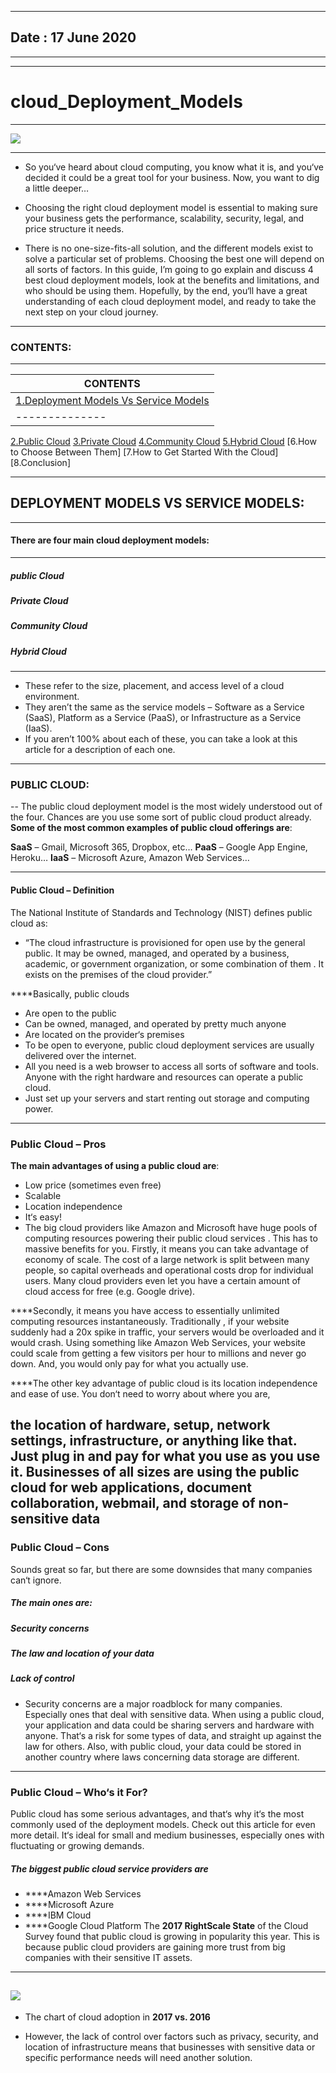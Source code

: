 -----
## Date : 17 June 2020
----


-----
# cloud_Deployment_Models

-----
![](https://ucarecdn.com/a8e67a94-70fe-4a26-ae3c-0ad56cfd7b9c/)

------
- So you‘ve heard about cloud computing, you know what it is, and you‘ve decided it could be a great tool for your business. Now, you want to dig a little deeper…

- Choosing the right cloud deployment model is essential to making sure your business gets the performance,
scalability, security, legal, and price structure it needs.

- There is no one-size-fits-all solution, and the different models exist to solve a particular set of problems. 
Choosing the best one will depend on all sorts of factors. In this guide, I’m going to go explain and discuss 4 best cloud deployment models, look at the benefits and limitations, and who should be using them. Hopefully, by the end, you‘ll have a great understanding of each cloud deployment model, and ready to take the next step on your cloud journey.

-----------

### CONTENTS:

----
|CONTENTS|
|---------|
|[1.Deployment Models Vs Service Models](https://www.sciencedirect.com/topics/computer-science/cloud-deployment-model) |
|--------------|-------|
[2.Public Cloud](https://azure.microsoft.com/en-in/overview/what-is-a-public-cloud/)
[3.Private Cloud](https://azure.microsoft.com/en-in/overview/what-is-a-private-cloud/?cdn=disable)
[4.Community Cloud](https://www.datacenterknowledge.com/archives/2014/10/13/explaining-community-cloud)
[5.Hybrid Cloud](https://searchcloudcomputing.techtarget.com/definition/hybrid-cloud)
[6.How to Choose Between Them]
[7.How to Get Started With the Cloud]
[8.Conclusion]

----------


## DEPLOYMENT MODELS VS SERVICE MODELS:
-----

#### There are four main cloud deployment models:

------
##### public Cloud
##### Private Cloud
##### Community Cloud
##### Hybrid Cloud
-------
- These refer to the size, placement, and access level of a cloud environment. 
- They aren’t the same as the service models – Software as a Service (SaaS), Platform as a Service (PaaS), or Infrastructure as a Service (IaaS).
- If you aren’t 100% about each of these, you can take a look at this article for a description of each one.
-----
### PUBLIC CLOUD:

-- The public cloud deployment model is the most widely understood out of the four. Chances are you use some sort of public cloud product already.
****Some of the most common examples of public cloud offerings are****:

****SaaS**** – Gmail, Microsoft 365, Dropbox, etc…
****PaaS**** – Google App Engine, Heroku…
****IaaS**** – Microsoft Azure, Amazon Web Services…


------
#### Public Cloud – Definition

The National Institute of Standards and Technology (NIST) defines public cloud as:

-  “The cloud infrastructure is provisioned for open use by the general public.
It may be owned, managed, and operated by a business, academic, or government organization, or some combination of them
. It exists on the premises of the cloud provider.”

****Basically, public clouds

- Are open to the public
- Can be owned, managed, and operated by pretty much anyone
- Are located on the provider‘s premises
- To be open to everyone, public cloud deployment services are usually delivered over the internet.
- All you need is a web browser to access all sorts of software and tools. Anyone with the right hardware and resources can operate a public cloud.
- Just set up your servers and start renting out storage and computing power.


--------
### Public Cloud – Pros

****The main advantages of using a public cloud are****:

- Low price (sometimes even free)
- Scalable
- Location independence
- It‘s easy!
- The big cloud providers like Amazon and Microsoft have huge pools of computing resources powering their public cloud services
. This has to massive benefits for you. Firstly, it means you can take advantage of economy of scale. The cost of a large network is split between many people, 
so capital overheads and operational costs drop for individual users. Many cloud providers even let you have a certain amount of cloud access for free (e.g. Google drive).

****Secondly, it means you have access to essentially unlimited computing resources instantaneously. Traditionally
, if your website suddenly had a 20x spike in traffic, your servers would be overloaded and it would crash. Using something like Amazon Web Services, 
your website could scale from getting a few visitors per hour to millions and never go down. And, you would only pay for what you actually use.

****The other key advantage of public cloud is its location independence and ease of use. You don‘t need to worry about where you are,


the location of hardware, setup, network settings, infrastructure, or anything like that. Just plug in and pay for what you use as you use it. Businesses of all sizes are using the public cloud for web applications, document collaboration,
webmail, and storage of non-sensitive data
------


### Public Cloud – Cons

Sounds great so far, but there are some downsides that many companies can‘t ignore. 
##### The main ones are:

##### Security concerns
##### The law and location of your data
##### Lack of control

- Security concerns are a major roadblock for many companies.
Especially ones that deal with sensitive data. When using a public cloud, 
your application and data could be sharing servers and hardware with anyone.
That‘s a risk for some types of data, and straight up against the law for others. Also, with public cloud, your data could be stored in another country where laws concerning data storage are different.


-----

### Public Cloud – Who‘s it For?

Public cloud has some serious advantages, and that‘s why it‘s the most commonly used of the deployment models. 
Check out this article for even more detail. It‘s ideal for small and medium businesses, especially ones with fluctuating or growing demands.

##### The biggest public cloud service providers are

- ****Amazon Web Services
- ****Microsoft Azure
- ****IBM Cloud
- ****Google Cloud Platform
The ****2017 RightScale State**** of the Cloud Survey found that public cloud is growing in popularity this year. 
This is because public cloud providers are gaining more trust from big companies with their sensitive IT assets.


-----
![](https://www.devteam.space/wp-content/uploads/2017/09/publiccloud-1024x540.png)
------

- The chart of cloud adoption in ****2017 vs. 2016****

- However, the lack of control over factors such as privacy,
security, and location of infrastructure means that businesses 
with sensitive data or specific performance needs will need another solution.



